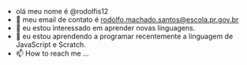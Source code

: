 - olá meu nome é @rodolfis12
- 👀 meu email de contato é rodolfo.machado.santos@escola.pr.gov.br
- 🌱 eu estou interessado em aprender novas linguagens.
- 💞️ eu estou aprendendo a programar recentemente a linguagem de JavaScript e Scratch.
- 📫 How to reach me ...

<!---
rodolfis12/rodolfis12 is a ✨ special ✨ repository because its `README.md` (this file) appears on your GitHub profile.
You can click the Preview link to take a look at your changes.
--->

